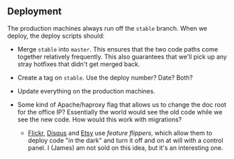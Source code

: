 ## Deployment

The production machines always run off the `stable` branch. When we deploy,
the deploy scripts should:

* Merge `stable` into `master`. This ensures that the two code paths come
together relatively frequently. This also guarantees that we'll pick up any
stray hotfixes that didn't get merged back.

* Create a tag on `stable`. Use the deploy number? Date? Both?

* Update everything on the production machines.

* Some kind of Apache/haproxy flag that allows us to change the doc root for
the office IP? Essentially the world would see the old code while we see the
new code. How would this work with migrations?
  + [Flickr], [Disqus] and [Etsy] use *feature flippers*, which allow them to
    deploy code "in the dark" and turn it off and on at will with a control
    panel.  I (James) am not sold on this idea, but it's an interesting one.

[Flickr]: http://code.flickr.com/blog/2009/12/02/flipping-out/
[Disqus]: http://blog.disqus.com/post/789540337/partial-deployment-with-feature-switches
[Etsy]: http://codeascraft.etsy.com/2011/02/04/how-does-etsy-manage-development-and-operations/

